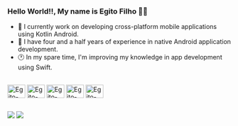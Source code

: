 ### Hello World!!, My name is Egito Filho 👋🏻

 - 👔 I currently work on developing cross-platform mobile applications using Kotlin Android.
 - 👾 I have four and a half years of experience in native Android application development.
 - 🕐 In my spare time, I'm improving my knowledge in app development using Swift.

<div style="display: inline_block"><br>
  <img align="center" alt="Egito-java" height="30" width="40" src="https://cdn.jsdelivr.net/gh/devicons/devicon@latest/icons/java/java-original.svg">
  <img align="center" alt="Egito-kotlin" height="30" width="40" src="https://cdn.jsdelivr.net/gh/devicons/devicon/icons/kotlin/kotlin-original.svg">
  <img align="center" alt="Egito-compose" height="30" width="40" src="https://cdn.jsdelivr.net/gh/devicons/devicon@latest/icons/android/android-original-wordmark.svg">
  <img align="center" alt="Egito-swift" height="30" width="40" src="https://cdn.jsdelivr.net/gh/devicons/devicon/icons/swift/swift-original.svg">
  <img align="center" alt="Egito-flutter" height="30" width="40" src="https://cdn.jsdelivr.net/gh/devicons/devicon@latest/icons/flutter/flutter-original.svg">          
</div>

  ##
 
 <div> 
  <a href = "mailto:egitofilho4@gmail.com"><img src="https://img.shields.io/badge/-Gmail-%23333?style=for-the-badge&logo=gmail&logoColor=white" target="_blank"></a>
  <a href="https://www.linkedin.com/in/jegitogsfilho/" target="_blank"><img src="https://img.shields.io/badge/-LinkedIn-%230077B5?style=for-the-badge&logo=linkedin&logoColor=white" target="_blank"></a>
</div>

